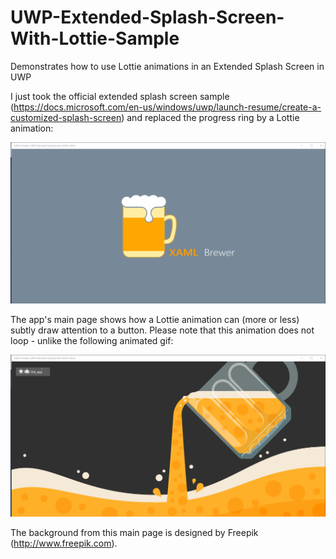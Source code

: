 # UWP-Extended-Splash-Screen-With-Lottie-Sample
Demonstrates how to use Lottie animations in an Extended Splash Screen in UWP

I just took the official extended splash screen sample (https://docs.microsoft.com/en-us/windows/uwp/launch-resume/create-a-customized-splash-screen) and replaced the progress ring by a Lottie animation:

![ExtendedSplashScreen](Assets/AppStart.gif?raw=true "Extended Splash Screen")

The app's main page shows how a Lottie animation can (more or less) subtly draw attention to a button. Please note that this animation does not loop - unlike the following animated gif:

![MainPage](Assets/AppMain.gif?raw=true "Main Page")

The background from this main page is designed by Freepik (http://www.freepik.com).
